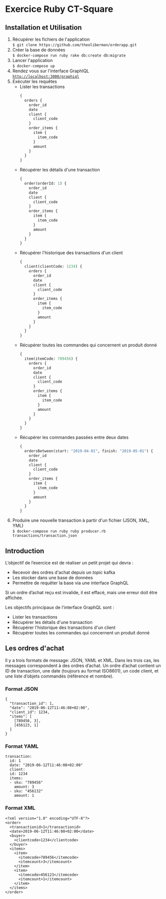 # Exercice Ruby CT-Square

## Installation et Utilisation

 1. Récupérer les fichiers de l'application  
 `$ git clone https://github.com/theoliberman/orderapp.git`
 2. Créer la base de données  
 `$ docker-compose run ruby rake db:create db:migrate`
 3. Lancer l'application  
 `$ docker-compose up`
 4. Rendez vous sur l'interface GraphIQL  
 [`http://localhost:3000/graphiql`](http://localhost:3000/graphiql)
 5. Exécuter les requêtes    
    - Lister les transactions
       ```graphql
      {
         orders {
           order_id
           date
           client {
             client_code
           }
           order_items {
             item {
               item_code
             }
             amount
           }
         }
      }
     - Récupérer les détails d'une transaction
       ```graphql
       {
         order(orderId: 1) {
           order_id
           date
           client {
             client_code
           }
           order_items {
             item {
               item_code
             }
             amount
           }
         }
       }
    - Récupérer l'historique des transactions d'un client
      ```graphql
      {
        client(clientCode: 1234) {
          orders {
            order_id
            date
            client {
              client_code
            }
            order_items {
              item {
                item_code
              }
              amount
            }
          }
        }
      }
    - Récupérer toutes les commandes qui concernent un produit donné
      ```graphql
      {
        item(itemCode: 789456) {
          orders {
            order_id
            date
            client {
              client_code
            }
            order_items {
              item {
                item_code
              }
              amount
            }
          }
        }
      }
    - Récupérer les commandes passées entre deux dates  
      ```graphql
      {
        ordersBetween(start: "2019-04-01", finish: "2019-05-01") {
          order_id
          date
          client {
            client_code
          }
          order_items {
            item {
              item_code
            }
            amount
          }
        }
      }
 6. Produire une nouvelle transaction à partir d'un fichier (JSON, XML, YML)  
 `$ docker-compose run ruby ruby producer.rb transactions/transaction.json`


## Introduction

L’objectif de l’exercice est de réaliser un petit projet qui devra :

 - Recevoir des ordres d'achat depuis un *topic* kafka
 - Les stocker dans une base de données
 - Permettre de requêter la base via une interface GraphQL

Si un ordre d’achat reçu est invalide, il est effacé, mais une erreur doit être affichée.

Les objectifs principaux de l’interface GraphQL sont :

 - Lister les transactions
 - Récupérer les détails d'une transaction
 - Récupérer l'historique des transactions d'un client
 - Récupérer toutes les commandes qui concernent un produit donné

## Les ordres d'achat

Il y a trois formats de message: JSON, YAML et XML. Dans les trois cas, les messages correspondent à des ordres d’achat. Un ordre d’achat contient un ID de transaction, une date (toujours au format ISO8601), un code client, et une liste d’objets commandés (référence et nombre).

### Format JSON

    {
      "transaction_id": 1,
      "date": "2019-06-12T11:46:08+02:00",
      "client_id": 1234,
      "items": [
        [789456, 3],
        [456123, 1]
      ]
    }


### Format YAML

    transaction:
      id: 1
      date: "2019-06-12T11:46:08+02:00"
      client:
      id: 1234
      items:
      - sku: "789456"
        amount: 3
      - sku: "456132"
        amount: 1
        
### Format XML

    <?xml version="1.0" encoding="UTF-8"?>
    <order>
      <transactionid>1</transactionid>
      <date>2019-06-12T11:46:08+02:00</date>
      <buyer>
        <clientcode>1234</clientcode>
      </buyer>
      <items>
        <item>
          <itemcode>789456</itemcode>
          <itemcount>3</itemcount>
        </item>
        <item>
          <itemcode>456123</itemcode>
          <itemcount>1</itemcount>
        </item>
      </items>
    </order>